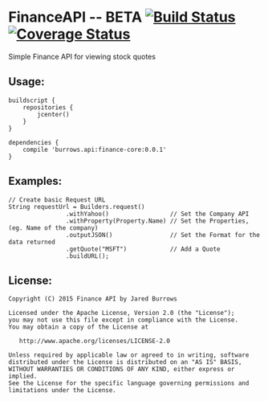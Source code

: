 FinanceAPI -- BETA [![Build Status](https://travis-ci.org/jaredsburrows/FinanceApi.svg?branch=master)](https://travis-ci.org/jaredsburrows/FinanceApi) [![Coverage Status](https://coveralls.io/repos/jaredsburrows/FinanceApi/badge.svg?branch=master)](https://coveralls.io/r/jaredsburrows/FinanceApi?branch=master)
=================

Simple Finance API for viewing stock quotes

## Usage:

    buildscript {
    	repositories {
    		jcenter()
    	}
    }

    dependencies {
        compile 'burrows.api:finance-core:0.0.1'
    }

## Examples:

    // Create basic Request URL
    String requestUrl = Builders.request()
                    .withYahoo()                 // Set the Company API
                    .withProperty(Property.Name) // Set the Properties, (eg. Name of the company)
                    .outputJSON()                // Set the Format for the data returned
                    .getQuote("MSFT")            // Add a Quote
                    .buildURL();


## License:

    Copyright (C) 2015 Finance API by Jared Burrows

    Licensed under the Apache License, Version 2.0 (the "License");
    you may not use this file except in compliance with the License.
    You may obtain a copy of the License at

       http://www.apache.org/licenses/LICENSE-2.0

    Unless required by applicable law or agreed to in writing, software
    distributed under the License is distributed on an "AS IS" BASIS,
    WITHOUT WARRANTIES OR CONDITIONS OF ANY KIND, either express or implied.
    See the License for the specific language governing permissions and
    limitations under the License.
